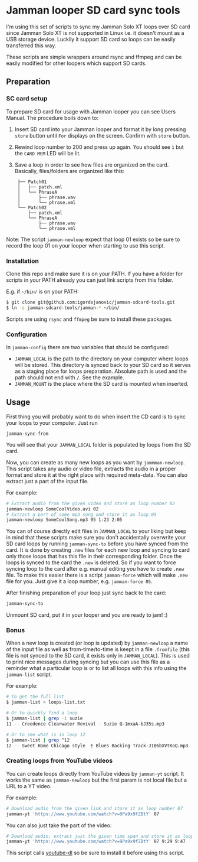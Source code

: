 # Jamman looper SD card sync tools

I'm using this set of scripts to sync my Jamman Solo XT loops over SD card since
Jamman Solo XT is not supported in Linux i.e. it doesn't mount as a USB storage
device. Luckily it support SD card so loops can be easily transferred this way.

These scripts are simple wrappers around rsync and ffmpeg and can be easily
modified for other loopers which support SD cards.

## Preparation

### SC card setup

To prepare SD card for usage with Jamman looper you can see Users Manual. The
procedure boils down to:

1. Insert SD card into your Jamman looper and format it by long pressing `store`
   button until `For` displays on the screen. Confirm with `store` button.
2. Rewind loop number to 200 and press up again. You should see `1` but the
   `CARD MEM` LED will be lit.
3. Save a loop in order to see how files are organized on the card. Basically,
   files/folders are organized like this:
   
   ```
    ├── Patch01
    │   ├── patch.xml
    │   └── PhraseA
    │       ├── phrase.wav
    │       └── phrase.xml
    └── Patch02
        ├── patch.xml
        └── PhraseA
            ├── phrase.wav
            └── phrase.xml
   ```
   
Note: The script `jamman-newloop` expect that loop 01 exists so be sure to
record the loop 01 on your looper when starting to use this script.

### Installation

Clone this repo and make sure it is on your PATH. If you have a folder for
scripts in your PATH already you can just link scripts from this folder.

E.g. if `~/bin/` is on your PATH:

```sh
$ git clone git@github.com:igordejanovic/jamman-sdcard-tools.git
$ ln -s jamman-sdcard-tools/jamman-* ~/bin/
```

Scripts are using `rsync` and `ffmpeg` be sure to install these packages.

### Configuration

In `jamman-config` there are two variables that should be configured:

- `JAMMAN_LOCAL` is the path to the directory on your computer where loops will
  be stored. This directory is synced back to your SD card so it serves as a
  staging place for loops preparation. Absolute path is used and the path should
  not end with `/`. See the example.
- `JAMMAN_MOUNT` is the place where the SD card is mounted when inserted.

## Usage

First thing you will probably want to do when insert the CD card is to sync your
loops to your computer. Just run

```
jamman-sync-from
```

You will see that your `JAMMAN_LOCAL` folder is populated by loops from the SD
card.

Now, you can create as many new loops as you want by `jammman-newloop`. This
script takes any audio or video file, extracts the audio in a proper format and
store it at the right place with required meta-data. You can also extract just a
part of the input file.

For example:

``` sh
# Extract audio from the given video and store as loop number 02
jamman-newloop SomeCoolVideo.avi 02
# Extract a part of some mp3 song and store it as loop 05
jamman-newloop SomeCoolSong.mp3 05 1:23 2:05
```

You can of course directly edit files in `JAMMAN_LOCAL` to your liking but keep
in mind that these scripts make sure you don't accidentally overwrite your SD
card loops by running `jamman-sync-to` before you have synced from the card. It
is done by creating `.new` files for each new loop and syncing to card only
those loops that has this file in their corresponding folder. Once the loops is
synced to the card the `.new` is deleted. So if you want to force syncing loop
to the card after e.g. manual editing you have to create `.new` file. To make
this easier there is a script `jamman-force` which will make `.new` file for
you. Just give it a loop number, e.g. `jamman-force 05`.


After finishing preparation of your loop just sync back to the card:

``` sh
jamman-sync-to
```

Unmount SD card, put it in your looper and you are ready to jam! :)


### Bonus

When a new loop is created (or loop is updated) by `jamman-newloop` a name of
the input file as well as from-time/to-time is keept in a file `.fromfile` (this
file is not synced to the SD card, it exists only in `JAMMAN_LOCAL`). This is
used to print nice messages during syncing but you can use this file as a
reminder what a particular loop is or to list all loops with this info using
the `jamman-list` script.

For example:

``` sh
# To get the full list
$ jamman-list > loops-list.txt

# Or to quickly find a loop
$ jamman-list | grep -i suzie
11 -- Creedence Clearwater Revival - Suzie Q-1mxaA-bJ35s.mp3

# Or to see what is in loop 12
$ jamman-list | grep ^12
12 -- Sweet Home Chicago style  E Blues Backing Track-J106bXVtKoQ.mp3
```


### Creating loops from YouTube videos

You can create loops directly from YouTube videos by `jamman-yt` script. It
works the same as `jamman-newloop` but the first param is not local file but a
URL to a YT video.

For example:

``` sh
# Download audio from the given link and store it as loop number 07
jamman-yt 'https://www.youtube.com/watch?v=8Pa9x9fZBtY' 07
```

You can also just take the part of the video:


``` sh
# Download audio, extract just the given time span and store it as loop 07
jamman-yt 'https://www.youtube.com/watch?v=8Pa9x9fZBtY' 07 9:29 9:47
```

This script calls [youtube-dl](https://youtube-dl.org/) so be sure to install it
before using this script.
